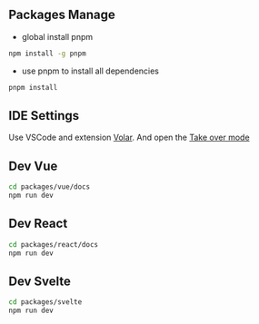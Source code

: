 ## Packages Manage

- global install pnpm

```sh
npm install -g pnpm
```

- use pnpm to install all dependencies

```sh
pnpm install
```

## IDE Settings

Use VSCode and extension [Volar](https://github.com/johnsoncodehk/volar). And open the [Take over mode](https://vuejs.org/guide/typescript/overview.html#takeover-mode)


## Dev Vue

```sh
cd packages/vue/docs
npm run dev
```

## Dev React

```sh
cd packages/react/docs
npm run dev
```

## Dev Svelte

```sh
cd packages/svelte
npm run dev
```
